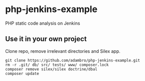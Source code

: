 # php-jenkins-example
PHP static code analysis on Jenkins

## Use it in your own project

Clone repo, remove irrelevant directories and Silex app.

    git clone https://github.com/adambro/php-jenkins-example.git
    rm -r .git/ db/ src/ tests/ www/ composer.lock
    composer remove silex/silex doctrine/dbal
    composer update
